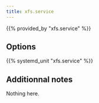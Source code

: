 ```yaml
---
title: xfs.service
---
```


{{% provided_by "xfs.service" %}}

## Options

{{% systemd_unit "xfs.service" %}}

## Additionnal notes

Nothing here.